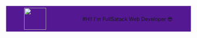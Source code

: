 <div style="background-color:#541893; height:5em; display:flex; justify-content:space-around; align-items: center;">
<img height=60 src="https://media3.giphy.com/media/L8K62iTDkzGX6/giphy.gif?cid=790b7611f2c104b3e9bef4fcd60be69dc67b5d0882e89af3&rid=giphy.gif&ct=g"/>
#HI! I'm FullSatack Web Developer 😎
</div>
